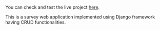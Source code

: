 You can check and test the live project [here](https://surveyryd.herokuapp.com/).

This is a survey web application implemented using Django framework having CRUD functionalities. 
